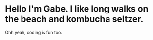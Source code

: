 # Hello I'm Gabe. I like long walks on the beach and kombucha seltzer. 
Ohh yeah, coding is fun too. 
